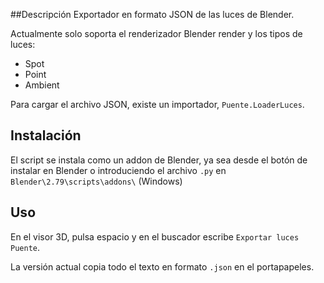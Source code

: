 ##Descripción
Exportador en formato JSON de las luces de Blender.

Actualmente solo soporta el renderizador Blender render y los tipos de luces:
* Spot
* Point
* Ambient

Para cargar el archivo JSON, existe un importador, `Puente.LoaderLuces`.

## Instalación
El script se instala como un addon de Blender, ya sea desde el botón de instalar en Blender o introduciendo el archivo `.py` en `Blender\2.79\scripts\addons\` (Windows)

## Uso
En el visor 3D, pulsa espacio y en el buscador escribe `Exportar luces Puente`.

La versión actual copia todo el texto en formato `.json` en el portapapeles.
